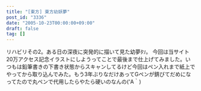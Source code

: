 ```yaml
---
title: "[東方] 東方幼妖夢"
post_id: "3336"
date: "2005-10-23T00:00:00+09:00"
draft: false
tag: []
---
```



リハビリその2。ある日の深夜に突発的に描いて見た幼夢ﾀｿ。 今回は当サイト20万アクセス記念イラストにしようってことで最後まで仕上げてみました。いつもは鉛筆書きの下書き状態からスキャンしてるけど今回はペン入れまで紙上でやってから取り込んでみた。もう3年ぶりなだけあってGペンが錆びてだめになってたので丸ペンで代用したらやたら硬いのなんの('A｀)

